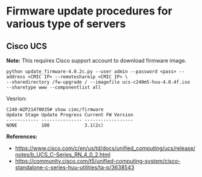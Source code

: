 # Firmware update procedures for various type of servers

## Cisco UCS

**Note:** This requires Cisco support account to download firmware image.

``` http_proxy= https_proxy= \
python update_firmware-4.0.2c.py --user admin --password <pass> --address <CMIC IP> --remoteshareip <CMIC IP> \
--sharedirectory /fw-upgrade / --imagefile ucs-c240m5-huu-4.0.4f.iso  --sharetype www --componentlist all
```

Vesrion:
```
C240-WZP21470035# show cimc/firmware   
Update Stage Update Progress Current FW Version 
------------ --------------- ------------------ 
NONE         100             3.1(2c)   
```


**References:**
- https://www.cisco.com/c/en/us/td/docs/unified_computing/ucs/release/notes/b_UCS_C-Series_RN_4_0_2.html
- https://community.cisco.com/t5/unified-computing-system/cisco-standalone-c-series-huu-utilities/ta-p/3638543
